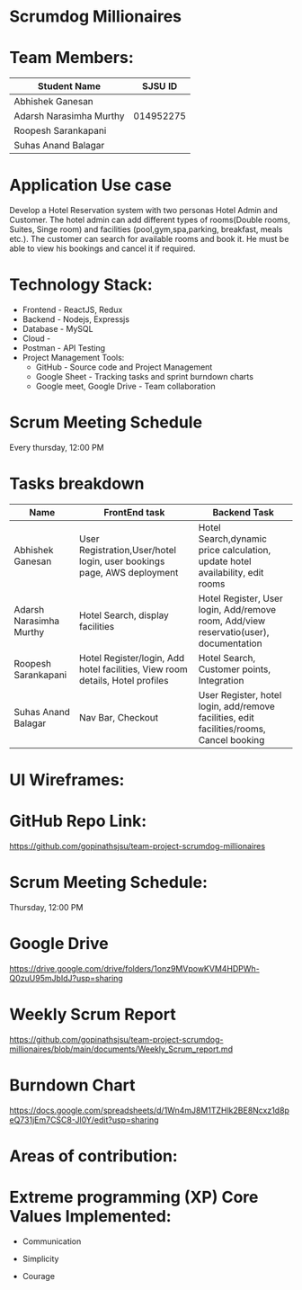 # Scrumdog Millionaires

# Team Members:

Student Name      |SJSU ID|
-------------     |--------
Abhishek Ganesan |            |
Adarsh Narasimha Murthy     |014952275|
Roopesh  Sarankapani|      |
Suhas Anand Balagar |      |

# Application Use case
Develop a Hotel Reservation system with two personas Hotel Admin and Customer. The hotel admin can add different types of rooms(Double rooms, Suites, Singe room) and facilities (pool,gym,spa,parking, breakfast, meals etc.). The customer can search for available rooms and book it. He must be able to view his bookings and cancel it if required.


# Technology Stack:

- Frontend - ReactJS, Redux
- Backend - Nodejs, Expressjs
- Database - MySQL
- Cloud -
- Postman - API Testing
- Project Management Tools:
  - GitHub - Source code and Project Management
  - Google Sheet - Tracking tasks and sprint burndown charts
  - Google meet, Google Drive - Team collaboration

# Scrum Meeting Schedule
Every thursday, 12:00 PM

# Tasks breakdown

 Name      |FrontEnd task| Backend Task|
-------------     |--------|------------|
Abhishek Ganesan |User Registration,User/hotel login, user bookings page, AWS deployment            |Hotel Search,dynamic price calculation, update hotel availability, edit rooms|
Adarsh Narasimha Murthy| Hotel Search, display facilities |Hotel Register, User login, Add/remove room, Add/view reservatio(user), documentation
Roopesh  Sarankapani| Hotel Register/login, Add hotel facilities, View room details, Hotel profiles     | Hotel Search, Customer points, Integration
Suhas Anand Balagar |  Nav Bar, Checkout    | User Register, hotel login, add/remove facilities, edit facilities/rooms, Cancel booking


# UI Wireframes:

# GitHub Repo Link:

https://github.com/gopinathsjsu/team-project-scrumdog-millionaires

# Scrum Meeting Schedule:

Thursday, 12:00 PM <br>

# Google Drive

https://drive.google.com/drive/folders/1onz9MVpowKVM4HDPWh-Q0zuU95mJbIdJ?usp=sharing

# Weekly Scrum Report

https://github.com/gopinathsjsu/team-project-scrumdog-millionaires/blob/main/documents/Weekly_Scrum_report.md

# Burndown Chart

https://docs.google.com/spreadsheets/d/1Wn4mJ8M1TZHlk2BE8Ncxz1d8peQ731jEm7CSC8-Jl0Y/edit?usp=sharing

# Areas of contribution:

# Extreme programming (XP) Core Values Implemented:

- Communication

- Simplicity

- Courage
